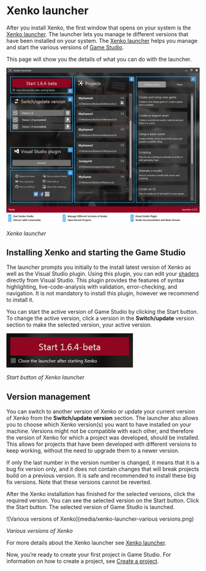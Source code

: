 # Xenko launcher

After you install Xenko, the first window that opens on your system is the [Xenko launcher](xref:xenko-launcher). The launcher lets you manage te different versions that have been installed on your system. The [Xenko launcher](xref:xenko-launcher) helps you manage and start the various versions of [Game Studio](xref:game-studio). 

This page will show you the details of what you can do with the launcher.

![Xenko launcher interface](media/xenko-launcher-interface.png)

_Xenko launcher_


## Installing Xenko and starting the Game Studio

The launcher prompts you initially to the install latest version of Xenko as well as the Visual Studio plugin. Using this plugin, you can edit your [shaders](xref:shaders) directly from Visual Studio. This plugin provides the features of syntax highlighting, live-code-analysis with validation, error-checking, and navigation. It is not mandatory to install this plugin, however we recommend to install it.

You can start the active version of Game Studio by clicking the Start button. To change the active version, click a version in the **Switch/update** version section to make the selected version, your active version.

![Xenko launcher: Start button](media/xenko-launcher-start-button.png)

_Start button of Xenko launcher_


## Version management

You can switch to another version of Xenko or update your current version of Xenko from the **Switch/update version** section. The launcher also allows you to choose which Xenko version(s) you want to have installed on your machine. Versions might not be compatible with each other, and therefore the version of Xenko for which a project was developed, should be installed. This allows for projects that have been developed with different versions to keep working, without the need to upgrade them to a newer version.

If only the last number in the version number is changed, it means that it is a bug fix version only, and it does not contain changes that will break projects build on a previous version. It is safe and recommended to install these big fix versions. Note that these versions cannot be reverted.

After the Xenko installation has finished for the selected versions, click the required version. You can see the selected version on the Start button. Click the Start button. The selected version of Game Studio is launched.

![Various versions of Xenko](media/xenko-launcher-various versions.png)

_Various versions of Xenko_


For more details about the Xenko launcher see [Xenko launcher](/manual/xenko-launcher/).

Now, you’re ready to create your first project in Game Studio. For information on how to create a project, see [Create a project](create-project.md).
